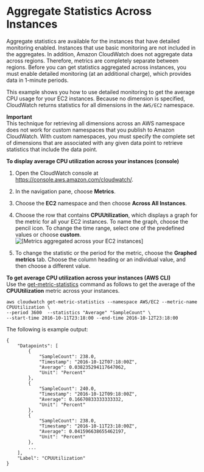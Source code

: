 # Aggregate Statistics Across Instances<a name="GetSingleMetricAllDimensions"></a>

Aggregate statistics are available for the instances that have detailed monitoring enabled\. Instances that use basic monitoring are not included in the aggregates\. In addition, Amazon CloudWatch does not aggregate data across regions\. Therefore, metrics are completely separate between regions\. Before you can get statistics aggregated across instances, you must enable detailed monitoring \(at an additional charge\), which provides data in 1\-minute periods\.

This example shows you how to use detailed monitoring to get the average CPU usage for your EC2 instances\. Because no dimension is specified, CloudWatch returns statistics for all dimensions in the `AWS/EC2` namespace\.

**Important**  
This technique for retrieving all dimensions across an AWS namespace does not work for custom namespaces that you publish to Amazon CloudWatch\. With custom namespaces, you must specify the complete set of dimensions that are associated with any given data point to retrieve statistics that include the data point\. 

**To display average CPU utilization across your instances \(console\)**

1. Open the CloudWatch console at [https://console\.aws\.amazon\.com/cloudwatch/](https://console.aws.amazon.com/cloudwatch/)\.

1. In the navigation pane, choose **Metrics**\.

1. Choose the **EC2** namespace and then choose **Across All Instances**\.

1. Choose the row that contains **CPUUtilization**, which displays a graph for the metric for all your EC2 instances\. To name the graph, choose the pencil icon\. To change the time range, select one of the predefined values or choose **custom**\.  
![\[Metrics aggregated across your EC2 instances\]](http://docs.aws.amazon.com/AWSEC2/latest/UserGuide/images/metric_aggregated_instances.png)

1. To change the statistic or the period for the metric, choose the **Graphed metrics** tab\. Choose the column heading or an individual value, and then choose a different value\.

**To get average CPU utilization across your instances \(AWS CLI\)**  
Use the [get\-metric\-statistics](https://docs.aws.amazon.com/cli/latest/reference/cloudwatch/get-metric-statistics.html) command as follows to get the average of the **CPUUtilization** metric across your instances\.

```
aws cloudwatch get-metric-statistics --namespace AWS/EC2 --metric-name CPUUtilization \ 
--period 3600  --statistics "Average" "SampleCount" \ 
--start-time 2016-10-11T23:18:00 --end-time 2016-10-12T23:18:00
```

The following is example output:

```
{
    "Datapoints": [
        {
            "SampleCount": 238.0, 
            "Timestamp": "2016-10-12T07:18:00Z", 
            "Average": 0.038235294117647062, 
            "Unit": "Percent"
        }, 
        {
            "SampleCount": 240.0, 
            "Timestamp": "2016-10-12T09:18:00Z", 
            "Average": 0.16670833333333332, 
            "Unit": "Percent"
        }, 
        {
            "SampleCount": 238.0, 
            "Timestamp": "2016-10-11T23:18:00Z", 
            "Average": 0.041596638655462197, 
            "Unit": "Percent"
        },
        ...
    ], 
    "Label": "CPUUtilization"
}
```